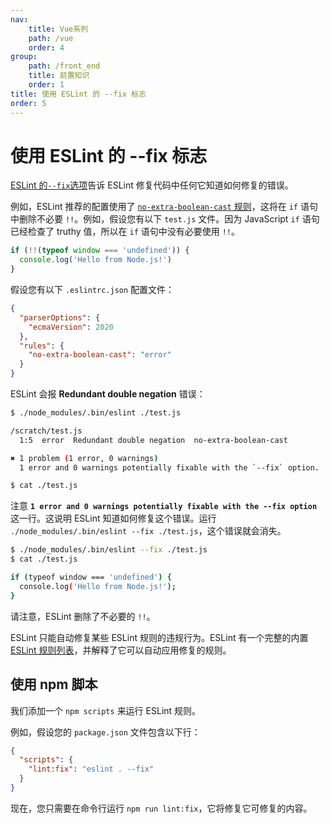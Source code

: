 ```yaml
---
nav:
    title: Vue系列
    path: /vue
    order: 4
group:
    path: /front_end
    title: 前置知识
    order: 1    
title: 使用 ESLint 的 --fix 标志
order: 5    
---
```


# 使用 ESLint 的 --fix 标志

[ESLint 的`--fix`选项](https://eslint.org/docs/user-guide/command-line-interface#options)告诉 ESLint 修复代码中任何它知道如何修复的错误。

例如，ESLint 推荐的配置使用了 [`no-extra-boolean-cast` 规则](https://eslint.org/docs/rules/no-extra-boolean-cast)，这将在 `if` 语句中删除不必要 `!!`。例如，假设您有以下 `test.js` 文件。因为 JavaScript `if` 语句已经检查了 truthy 值，所以在 `if` 语句中没有必要使用 `!!`。

```js
if (!!(typeof window === 'undefined')) {
  console.log('Hello from Node.js!')
}
```

假设您有以下 `.eslintrc.json` 配置文件：

```json
{
  "parserOptions": {
    "ecmaVersion": 2020
  },
  "rules": {
    "no-extra-boolean-cast": "error"
  }
}
```

ESLint 会报 **Redundant double negation** 错误：

```bash
$ ./node_modules/.bin/eslint ./test.js

/scratch/test.js
  1:5  error  Redundant double negation  no-extra-boolean-cast

✖ 1 problem (1 error, 0 warnings)
  1 error and 0 warnings potentially fixable with the `--fix` option.

$ cat ./test.js
```

注意 **`1 error and 0 warnings potentially fixable with the --fix option`** 这一行。这说明 ESLint 知道如何修复这个错误。运行 `./node_modules/.bin/eslint --fix ./test.js`，这个错误就会消失。

```bash
$ ./node_modules/.bin/eslint --fix ./test.js
$ cat ./test.js

if (typeof window === 'undefined') {
  console.log('Hello from Node.js!');
}
```

请注意，ESLint 删除了不必要的 `!!`。

ESLint 只能自动修复某些 ESLint 规则的违规行为。ESLint 有一个完整的内置 [ESLint 规则列表](https://eslint.org/docs/rules/)，并解释了它可以自动应用修复的规则。

## 使用 npm 脚本

我们添加一个 `npm scripts` 来运行 ESLint 规则。

例如，假设您的 `package.json` 文件包含以下行：

```json
{
  "scripts": {
    "lint:fix": "eslint . --fix"
  }
}
```

现在，您只需要在命令行运行 `npm run lint:fix`，它将修复它可修复的内容。

